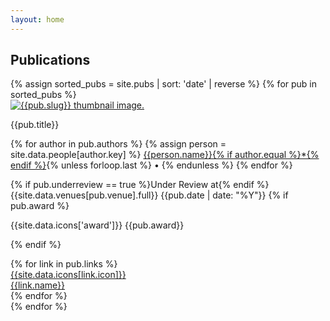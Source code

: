 ```yaml
---
layout: home
---
```


<div id='publications' class='section'>
  <h2 class='section-title'>Publications</h2>
  {% assign sorted_pubs = site.pubs | sort: 'date' | reverse %}
  {% for pub in sorted_pubs %}
    <div class='publication'>
      <div class='publication-image'>
        <a href="{{pub.links[0].url}}">
          <img class='publication-img' src="/assets/imgs/thumbs/{{pub.slug}}.jpg" alt="{{pub.slug}} thumbnail image.">
        </a>
      </div>
      <div class='publication-info'>
        <div class='publication-detail'>
          <p class='publication-title'>{{pub.title}}</p>
          <p class='publication-authors'>
            {% for author in pub.authors %}
              {% assign person = site.data.people[author.key] %}
              <a class='publication-author' style="{% if person.name == 'Angie Boggust' %} font-weight: bold {% endif %}" href="{{person.url}}">{{person.name}}{% if author.equal %}*{% endif %}</a>{% unless forloop.last %}
              <span class='publication-author'> • </span>
              {% endunless %}
            {% endfor %}
          </p>
          <p class='publication-venue'>
            {% if pub.underreview == true %}Under Review at{% endif %}
            {{site.data.venues[pub.venue].full}} {{pub.date | date: "%Y"}}
            {% if pub.award %}
            <p class='publication-award'>{{site.data.icons['award']}} {{pub.award}}</p>
            {% endif %}
          </p>
        </div>
        <div class='publication-links row'>
          {% for link in pub.links %}
            <div class='button'>
              <a class='publication-link icon-button' href="{{link.url}}">
                <div>{{site.data.icons[link.icon]}}</div>
                <div>{{link.name}}</div>
              </a>
            </div>
          {% endfor %}
        </div>
      </div>
    </div>
  {% endfor %}
</div>
